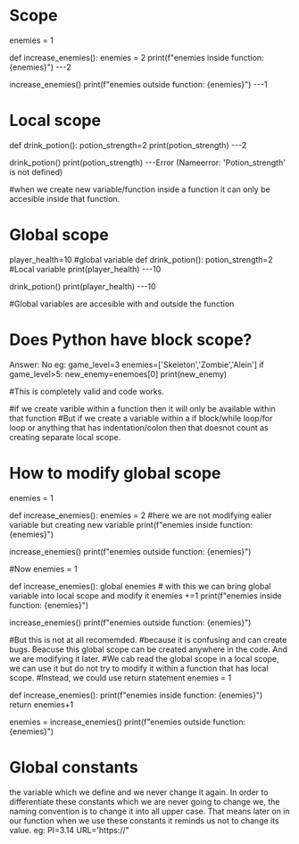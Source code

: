 # Scope

enemies = 1

def increase_enemies():
  enemies = 2
  print(f"enemies inside function: {enemies}")     ---2

increase_enemies()
print(f"enemies outside function: {enemies}")      ---1

# Local scope
def drink_potion():
    potion_strength=2
    print(potion_strength)      ---2

drink_potion()
print(potion_strength)          ---Error  (Nameerror: 'Potion_strength' is not defined)

#when we create new variable/function inside a function it can only be accesible inside that function.

# Global scope
player_health=10           #global variable
def drink_potion():
    potion_strength=2       #Local variable
    print(player_health)      ---10

drink_potion()
print(player_health)          ---10

#Global variables are accesible with and outside the function


# Does Python have block scope? 
Answer: No
eg:
game_level=3
enemies=['Skeleton','Zombie','Alein']
if game_level>5:
    new_enemy=enemoes[0]
print(new_enemy)

#This is completely valid and code works. 

#if we create varible within a function then it will only be available within that function
#But if we create a variable within a if block/while loop/for loop or anything that has indentation/colon then that doesnot count as creating separate local scope.

# How to modify global scope
enemies = 1

def increase_enemies():
  enemies = 2                                   #here we are not modifying ealier variable but creating new variable
  print(f"enemies inside function: {enemies}")     

increase_enemies()
print(f"enemies outside function: {enemies}")      


#Now
enemies = 1

def increase_enemies():
  global enemies                        # with this we can bring global variable into local scope and modify it
  enemies +=1
  print(f"enemies inside function: {enemies}")     

increase_enemies()
print(f"enemies outside function: {enemies}")      

#But this is not at all recomemded.
#because it is confusing and can create bugs. Beacuse this global scope can be created anywhere in the code. And we are modifying it later.
#We cab read the global scope in a local scope, we can use it but do not try to modify it within a function that has local scope.
#Instead, we could use return statement
enemies = 1

def increase_enemies():
  print(f"enemies inside function: {enemies}")  
  return enemies+1   

enemies = increase_enemies()
print(f"enemies outside function: {enemies}")    

# Global constants
the variable which we define and we never change it again. In order to differentiate these constants which we are never going to change we, the naming convention is to change it into all upper case. That means later on in our function when we use these constants it reminds us not to change its value.
eg:
PI=3.14
URL='https://"